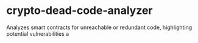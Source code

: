 # crypto-dead-code-analyzer
Analyzes smart contracts for unreachable or redundant code, highlighting potential vulnerabilities a
